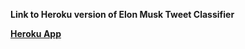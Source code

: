 <b> Link to Heroku version of Elon Musk Tweet Classifier<b>
  <br>

<a href="https://elon-app.herokuapp.com/" target="_blank">Heroku App</a>
